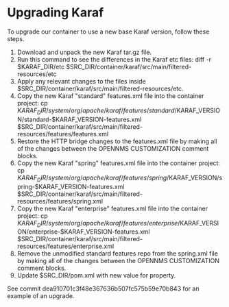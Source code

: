 Upgrading Karaf
===============

To upgrade our container to use a new base Karaf version, follow these steps.

1. Download and unpack the new Karaf tar.gz file.
1. Run this command to see the differences in the Karaf etc files:
        diff -r $KARAF_DIR/etc $SRC_DIR/container/karaf/src/main/filtered-resources/etc
1. Apply any relevant changes to the files inside $SRC_DIR/container/karaf/src/main/filtered-resources/etc.
1. Copy the new Karaf "standard" features.xml file into the container project:
        cp $KARAF_DIR/system/org/apache/karaf/features/standard/$KARAF_VERSION/standard-$KARAF_VERSION-features.xml $SRC_DIR/container/karaf/src/main/filtered-resources/features/features.xml
1. Restore the HTTP bridge changes to the features.xml file by making all of the changes between the OPENNMS CUSTOMIZATION comment blocks.
1. Copy the new Karaf "spring" features.xml file into the container project:
        cp $KARAF_DIR/system/org/apache/karaf/features/spring/$KARAF_VERSION/spring-$KARAF_VERSION-features.xml $SRC_DIR/container/karaf/src/main/filtered-resources/features/spring.xml
1. Copy the new Karaf "enterprise" features.xml file into the container project:
        cp $KARAF_DIR/system/org/apache/karaf/features/enterprise/$KARAF_VERSION/enterprise-$KARAF_VERSION-features.xml $SRC_DIR/container/karaf/src/main/filtered-resources/features/enterprise.xml
1. Remove the unmodified standard features repo from the spring.xml file by making all of the changes between the OPENNMS CUSTOMIZATION comment blocks.
1. Update $SRC_DIR/pom.xml with new value for <karafVersion/> property.

See commit dea910701c3f48e367636b507fc575b59e70b843 for an example of an upgrade.
